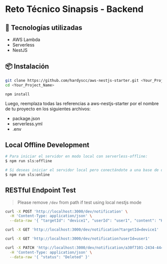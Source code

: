 # Reto Técnico Sinapsis - Backend

## 🚀 Tecnologías utilizadas

- AWS Lambda
- Serverless
- NestJS

## 📦 Instalación

```bash
git clone https://github.com/hardyscc/aws-nestjs-starter.git <Your_Project_Name>
cd <Your_Project_Name>

npm install
```

Luego, reemplaza todas las referencias a aws-nestjs-starter por el nombre de tu proyecto en los siguientes archivos:
- package.json
- serverless.yml
- .env

## Local Offline Development

```bash
# Para iniciar el servidor en modo local con serverless-offline:
$ npm run sls:offline

# Si deseas iniciar el servidor local pero conectándote a una base de datos MySQL en línea:
$ npm run sls:online
```

## RESTful Endpoint Test

> Please remove `/dev` from path if test using local nestjs mode

```sh
curl -X POST 'http://localhost:3000/dev/notification' \
  -H 'Content-Type: application/json' \
  --data-raw '{ "targetId": "device1", "userId": "user1", "content": "Hello" }'
```

```sh
curl -X GET 'http://localhost:3000/dev/notification?targetId=device1'
```

```sh
curl -X GET 'http://localhost:3000/dev/notification?userId=user1'
```

```sh
curl -X PATCH 'http://localhost:3000/dev/notification/a30f7101-2434-4443-87fa-493c9d9d3358' \
  -H 'Content-Type: application/json' \
  --data-raw '{ "status": "Deleted" }'
```
